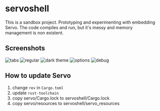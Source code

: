 # servoshell

This is a sandbox project. Prototyping and experimenting with embedding Servo.
The code compiles and run, but it's messy and memory management is non existent.

## Screenshots

![tabs](https://github.com/paulrouget/servoshell/blob/master/screenshots/tabs.png?raw=true "regular")
![regular](https://github.com/paulrouget/servoshell/blob/master/screenshots/regular.png?raw=true "regular")
![dark theme](https://github.com/paulrouget/servoshell/blob/master/screenshots/dark-theme.png?raw=true "dark theme")
![options](https://github.com/paulrouget/servoshell/blob/master/screenshots/options.png?raw=true "options")
![debug](https://github.com/paulrouget/servoshell/blob/master/screenshots/debug.png?raw=true "debug")

## How to update Servo

1. change `rev` in `Cargo.toml`
2. update `rust-toolchain`
3. copy servo/Cargo.lock to servoshell/Cargo.lock
4. copy servo/resources to servoshell/servo_resources
